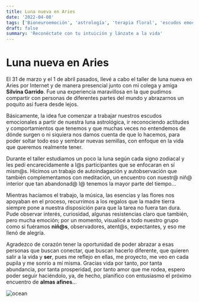 ```yaml
---
title: Luna nueva en Aries
date: '2022-04-08'
tags: ['Bioneuroemoción', 'astrología', 'terapia floral', 'escudos emocionales', 'niñ@ interior']
draft: false
summary: 'Reconéctate con tu intuición y lánzate a la vida'
---
```


# **Luna nueva en Aries**

El 31 de marzo y el 1 de abril pasados, llevé a cabo el taller de luna nueva en Aries por Internet y de manera presencial junto con mi colega y amiga **Silvina Garrido**. Fue una experiencia maravillosa en la que pudimos compartir con personas de diferentes partes del mundo y abrazarnos un poquito así fuera desde lejos.

Básicamente, la idea fue comenzar a trabajar nuestros escudos emocionales a partir de nuestra luna astrológica, ir reconociendo actitudes y comportamientos que tenemos y que muchas veces no entendemos de dónde surgen o ni siquiera nos damos cuenta de que lo hacemos, para poder soltar todo eso y sembrar nuevas semillas, con enfoque en la vida que queremos realmente tener.

Durante el taller estudiamos un poco la luna según cada signo zodiacal y les pedí encarecidamente a l@s participantes que se enfocaran en sí mism@s. Hicimos un trabajo de autoindagación y autobservación que también complementamos con meditación, un encuentro con nuestr@ niñ@ interior que tan abandonad@ l@ tenemos la mayor parte del tiempo…

Mientras hacíamos el trabajo, la música, las esencias y las flores nos apoyaban en el proceso, recurrimos a los regalos que la madre tierra siempre pone a nuestra disposición para que la tarea no fuera tan dura. Pude observar interés, curiosidad, algunas resistencias claro que también, pero mucha emoción; por un momento, visualicé a todo nuestro grupo como si fuéramos **niñ@s**, observadores, atent@s, expectantes, y eso me llenó de alegría.

Agradezco de corazón tener la oportunidad de poder abrazar a esas personas que buscan conectar, que buscan hacerlo diferente, que quieren salir a la vida y **ser**, pues me reflejo en ellas, me proyecto, me veo en cada pupila y me sonrío a mí misma. Gracias vida por tanto, por tanta abundancia, por tanta prosperidad, por tanto amor que me rodea, espero poder seguir haciéndolo, ya, de hecho, planifico con entusiasmo el próximo encuentro de **almas afines**…




<Image alt="ocean" src="/static/images/Blog/luna-aries2.jpeg" width={250} height={450} />

